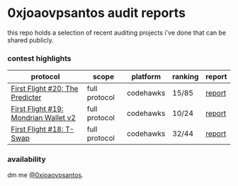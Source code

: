 # 0xjoaovpsantos audit reports

this repo holds a selection of recent auditing projects i've done that can be shared publicly.

### contest highlights

| protocol | scope | platform | ranking | report |
| ---- | ---- | --------- | --------- | --------- |
| [First Flight #20: The Predicter](https://codehawks.cyfrin.io/c/2024-07-the-predicter) | full protocol | codehawks | 15/85 | [report](reports/2024-07-25-First-Flight-20-The-Predicter.md) |
| [First Flight #19: Mondrian Wallet v2](https://codehawks.cyfrin.io/c/2024-07-Mondrian-Wallet_v2) | full protocol | codehawks | 10/24 | [report](reports/2024-07-11-First-Flight-Mondrian-Wallet-V2.md) |
| [First Flight #18: T-Swap](https://codehawks.cyfrin.io/c/2024-06-t-swap) | full protocol | codehawks | 32/44 | [report](reports/2024-06-27-First-Flight-18-TSwap.md) |

### availability

dm me [@0xjoaovpsantos](https://x.com/0xjoaovpsantos).
